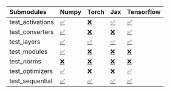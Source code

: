 | Submodules       | Numpy                                                                                                                           | Torch                                                                                                                           | Jax                                                                                                                             | Tensorflow                                                                                                                      |
|:-----------------|:--------------------------------------------------------------------------------------------------------------------------------|:--------------------------------------------------------------------------------------------------------------------------------|:--------------------------------------------------------------------------------------------------------------------------------|:--------------------------------------------------------------------------------------------------------------------------------|
| test_activations | <a href="https://github.com/unifyai/ivy/runs/8180097604?check_suite_focus=true" rel="noopener noreferrer" target="_blank">✅</a> | <a href="https://github.com/unifyai/ivy/runs/8180097881?check_suite_focus=true" rel="noopener noreferrer" target="_blank">❌</a> | <a href="https://github.com/unifyai/ivy/runs/8180098098?check_suite_focus=true" rel="noopener noreferrer" target="_blank">✅</a> | <a href="https://github.com/unifyai/ivy/runs/8180098348?check_suite_focus=true" rel="noopener noreferrer" target="_blank">✅</a> |
| test_converters  | <a href="https://github.com/unifyai/ivy/runs/8180097651?check_suite_focus=true" rel="noopener noreferrer" target="_blank">✅</a> | <a href="https://github.com/unifyai/ivy/runs/8180097906?check_suite_focus=true" rel="noopener noreferrer" target="_blank">❌</a> | <a href="https://github.com/unifyai/ivy/runs/8180098138?check_suite_focus=true" rel="noopener noreferrer" target="_blank">❌</a> | <a href="https://github.com/unifyai/ivy/runs/8180098363?check_suite_focus=true" rel="noopener noreferrer" target="_blank">✅</a> |
| test_layers      | <a href="https://github.com/unifyai/ivy/runs/8180097702?check_suite_focus=true" rel="noopener noreferrer" target="_blank">✅</a> | <a href="https://github.com/unifyai/ivy/runs/8180097932?check_suite_focus=true" rel="noopener noreferrer" target="_blank">✅</a> | <a href="https://github.com/unifyai/ivy/runs/8180098183?check_suite_focus=true" rel="noopener noreferrer" target="_blank">✅</a> | <a href="https://github.com/unifyai/ivy/runs/8180098389?check_suite_focus=true" rel="noopener noreferrer" target="_blank">✅</a> |
| test_modules     | <a href="https://github.com/unifyai/ivy/runs/8180097739?check_suite_focus=true" rel="noopener noreferrer" target="_blank">✅</a> | <a href="https://github.com/unifyai/ivy/runs/8180097958?check_suite_focus=true" rel="noopener noreferrer" target="_blank">❌</a> | <a href="https://github.com/unifyai/ivy/runs/8180098227?check_suite_focus=true" rel="noopener noreferrer" target="_blank">❌</a> | <a href="https://github.com/unifyai/ivy/runs/8180098415?check_suite_focus=true" rel="noopener noreferrer" target="_blank">❌</a> |
| test_norms       | <a href="https://github.com/unifyai/ivy/runs/8180097775?check_suite_focus=true" rel="noopener noreferrer" target="_blank">❌</a> | <a href="https://github.com/unifyai/ivy/runs/8180097981?check_suite_focus=true" rel="noopener noreferrer" target="_blank">❌</a> | <a href="https://github.com/unifyai/ivy/runs/8180098269?check_suite_focus=true" rel="noopener noreferrer" target="_blank">❌</a> | <a href="https://github.com/unifyai/ivy/runs/8180098455?check_suite_focus=true" rel="noopener noreferrer" target="_blank">❌</a> |
| test_optimizers  | <a href="https://github.com/unifyai/ivy/runs/8180097811?check_suite_focus=true" rel="noopener noreferrer" target="_blank">✅</a> | <a href="https://github.com/unifyai/ivy/runs/8180098015?check_suite_focus=true" rel="noopener noreferrer" target="_blank">❌</a> | <a href="https://github.com/unifyai/ivy/runs/8180098297?check_suite_focus=true" rel="noopener noreferrer" target="_blank">❌</a> | <a href="https://github.com/unifyai/ivy/runs/8180098489?check_suite_focus=true" rel="noopener noreferrer" target="_blank">✅</a> |
| test_sequential  | <a href="https://github.com/unifyai/ivy/runs/8180097854?check_suite_focus=true" rel="noopener noreferrer" target="_blank">✅</a> | <a href="https://github.com/unifyai/ivy/runs/8180098059?check_suite_focus=true" rel="noopener noreferrer" target="_blank">✅</a> | <a href="https://github.com/unifyai/ivy/runs/8180098323?check_suite_focus=true" rel="noopener noreferrer" target="_blank">✅</a> | <a href="https://github.com/unifyai/ivy/runs/8180098522?check_suite_focus=true" rel="noopener noreferrer" target="_blank">✅</a> |